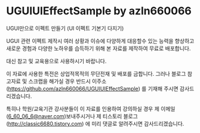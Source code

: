 # UGUIUIEffectSample by azln660066

UGUI만으로 이펙트 만들기 (UI 이펙트 기본기 다지기)

UGUI 관련 이펙트 제작시 여러 상황과 이슈에 다양하게 대응할수 있는 능력을 향상하고 새로운 경험과 다양한 노하우를 습득하기 위해
본 자료를 제작하여 무료로 배포합니다.

대신 참고 및 교육용으로 사용하시기 바랍니다.

이 자료에 사용한 특전은 상업적목적의 무단전재 및 배포를 금합니다.
그러나 블로그 참고자료 및 스크랩을 해가실 경우 반드시 이주소(https://github.com/azln660066/UGUIUIEffectSample) 를
기재해 주시면 감사드리겠습니다.

특히나 학원/교육기관 강사분들이 이 자료를 인용하여 강의하실 경우
제 이메일(6_60_06_6@naver.com)보내주시거나 제 티스토리 블로그(http://classic6680.tistory.com) 에 미리 댓글로 알려주시면 감사드리겠습니다.

